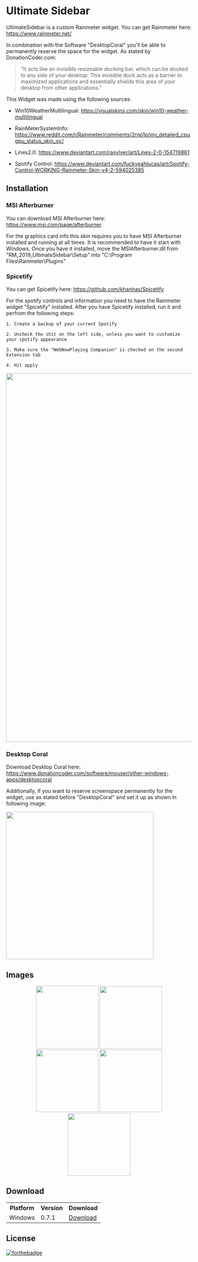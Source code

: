 # Ultimate Sidebar
UltimateSidebar is a custom Rainmeter widget.
You can get Raimmeter here: https://www.rainmeter.net/

In combination with the Software "DesktopCoral" you'll be able to permanently reserve the space for the widget.
As stated by DonationCoder.com: 

> "It acts like an invisible resizeable docking bar, which can be docked to any side of your desktop.
> This invisible dock acts as a barrier to maximized applications and essentially shields this area of your desktop from other applications."

This Widget was made using the following sources:

- Win10WeatherMultilingual:
https://visualskins.com/skin/win10-weather-multilingual

- RainMeterSystemInfo:
https://www.reddit.com/r/Rainmeter/comments/2rnp1p/my_detailed_cpugpu_status_skin_oc/

- Lines2.0:
https://www.deviantart.com/rasylver/art/Lines-2-0-154719861

- Spotify Control:
https://www.deviantart.com/fuckyeahlucas/art/Spotify-Control-WORKING-Rainmeter-Skin-v4-2-594025385

## Installation

### MSI Afterburner

You can download MSI Afterburner here: https://www.msi.com/page/afterburner

For the graphics card info this skin requires you to have MSI Afterburner installed and running at all times. It is recommended to have it start with Windows. Once you have it installed, move the MSIAfterburner.dll from "RM_2019_UltimateSidebar\Setup" into "C:\Program Files\Rainmeter\Plugins"

### Spicetify

You can get Spicetify here: https://github.com/khanhas/Spicetify

For the spotify controls and information you need to have the Rainmeter widget "Spicetify" installed.
After you have Spicetify installed, run it and perfrom the following steps:

    1. Create a backup of your current Spotify
    
    2. Uncheck the shit on the left side, unless you want to customize your spotify appearance
    
    3. Make sure the "WebNowPlaying Companion" is checked on the second Extension tab
    
    4. Hit apply
  
<p align="left">
  <img src="https://github.com/LukasVoeller/RM_2019_UltimateSidebar/blob/master/Images/InkedSpicetify.jpg" width="1000" "InkedSpicetify.jpg"/>
</p>

### Desktop Coral

Download Desktop Coral here: https://www.donationcoder.com/software/mouser/other-windows-apps/desktopcoral

Additionally, if you want to reserve screenspace permanently for the widget, use as stated before "DesktopCoral" and set it up as shown in following image:

<p align="left">
  <img src="https://github.com/LukasVoeller/RM_2019_UltimateSidebar/blob/master/Images/DesktopCoral_Settings.PNG" width="400" "DesktopCoral_Settings.PNG"/>
</p>

## Images

<p align="center">
  <img src="https://github.com/LukasVoeller/RM_2019_UltimateSidebar/blob/master/Images/v0.7.1a.PNG" width="170" "v0.7.1a"/>
  <img src="https://github.com/LukasVoeller/RM_2019_UltimateSidebar/blob/master/Images/v0.7.1b.PNG" width="169" "v0.7.1b"/>
  <img src="https://github.com/LukasVoeller/RM_2019_UltimateSidebar/blob/master/Images/v0.7.1c.PNG" width="169" "v0.7.1c"/>
  <img src="https://github.com/LukasVoeller/RM_2019_UltimateSidebar/blob/master/Images/v0.7.1d.PNG" width="169" "v0.7.1d"/>
  <img src="https://github.com/LukasVoeller/RM_2019_UltimateSidebar/blob/master/Images/v0.7.1e.PNG" width="170" "v0.7.1e"/>
</p>

## Download

<table align="center">
  <tr>
    <th>Platform</th>
    <th>Version</th>
    <th>Download</td>
  </tr>
  <tr>
    <td>Windows</td>
    <td>0.7.1</td>
    <td><a href="https://github.com/LukasVoeller/RM_2019_UltimateSidebar/raw/master/UltimateSidebar_0.7.1.rmskin">Download</a></td>
  </tr>
</table>

## License
[![forthebadge](http://forthebadge.com/images/badges/cc-0.svg)](https://creativecommons.org/publicdomain/zero/1.0/)

